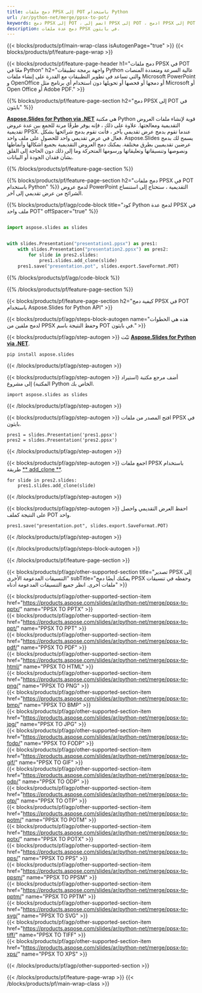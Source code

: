 ```yaml
---
title: دمج ملفات PPSX إلى POT باستخدام Python
url: /ar/python-net/merge/ppsx-to-pot/
keywords: دمج PPSX إلى POT ، انضم إلى PPSX إلى POT ، ادمج PPSX إلى POT ، PowerPoint ، Presentation ، POT ، Python ، Aspose
description: دمج عدة ملفات PPSX في بايثون.
---
```


{{< blocks/products/pf/main-wrap-class isAutogenPage="true" >}}
{{< blocks/products/pf/feature-page-wrap >}}

{{< blocks/products/pf/feature-page-header h1="دمج ملفات PPSX في POT معًا في Python" h2="واجهة برمجة تطبيقات Python عالية السرعة ومتعددة المنصات والتي تساعد في تطوير التطبيقات مع القدرة على إنشاء ملفات Microsoft PowerPoint و OpenOffice أو دمجها أو فحصها أو تحويلها دون استخدام أي برنامج مثل Microsoft أو Open Office أو Adobe PDF." >}}

{{% blocks/products/pf/feature-page-section h2="دمج PPSX إلى POT في بايثون" %}}

[**Aspose.Slides for Python via .NET**](https://products.aspose.com/slides/ar/python-net/) هي مكتبة Python قوية لإنشاء ملفات العروض التقديمية ومعالجتها. علاوة على ذلك ، فإنه يوفر طرقًا مرنة للجمع بين عدة عروض تقديمية PPSX. عندما تقوم بدمج عرض تقديمي بآخر ، فأنت تقوم بدمج شرائحها بشكل فعال في عرض تقديمي واحد للحصول على ملف واحد. Aspose.Slides يسمح لك بدمج عرضين تقديميين بطرق مختلفة. يمكنك دمج العروض التقديمية بجميع أشكالها وأنماطها ونصوصها وتنسيقاتها وتعليقاتها ورسومها المتحركة وما إلى ذلك دون الحاجة إلى القلق بشأن فقدان الجودة أو البيانات.

{{% /blocks/products/pf/feature-page-section %}}

{{% blocks/products/pf/feature-page-section  h2="دمج ملفات PPSX في POT باستخدام Python" %}}
لدمج عروض PowerPoint التقديمية ، ستحتاج إلى استنساخ الشرائح من عرض تقديمي إلى آخر.

{{% blocks/products/pf/agp/code-block title="كود Python لدمج عدة PPSX في ملف واحد POT" offSpacer="true" %}}

```python

import aspose.slides as slides


with slides.Presentation("presentation1.ppsx") as pres1:
    with slides.Presentation("presentation2.ppsx") as pres2:
        for slide in pres2.slides:
            pres1.slides.add_clone(slide)
    pres1.save("presentation.pot", slides.export.SaveFormat.POT)
```


{{% /blocks/products/pf/agp/code-block %}}

{{% /blocks/products/pf/feature-page-section %}}

{{< blocks/products/pf/feature-page-section  h2="كيفية دمج PPSX في POT باستخدام Aspose.Slides for Python API" >}}

{{< blocks/products/pf/agp/steps-block-autogen name="هذه هي الخطوات لدمج ملفين من PPSX وحفظ النتيجة باسم POT في بايثون." >}}

{{< blocks/products/pf/agp/step-autogen >}}
ثبّت [**Aspose.Slides for Python via .NET**](https://products.aspose.com/slides/ar/python-net/).
```
pip install aspose.slides
```
{{< /blocks/products/pf/agp/step-autogen >}}

{{< blocks/products/pf/agp/step-autogen >}}
أضف مرجع مكتبة (استيراد المكتبة) إلى مشروع Python الخاص بك.
```
import aspose.slides as slides
```
{{< /blocks/products/pf/agp/step-autogen >}}

{{< blocks/products/pf/agp/step-autogen >}}
افتح المصدر من ملفات PPSX في بايثون.
```
pres1 = slides.Presentation('pres1.ppsx')
pres2 = slides.Presentation('pres2.ppsx')
```
{{< /blocks/products/pf/agp/step-autogen >}}

{{< blocks/products/pf/agp/step-autogen >}}
اجمع ملفات PPSX باستخدام طريقة [** add_clone **](https://reference.aspose.com/slides/python-net/aspose.slides/islidecollection/#methods).
```
for slide in pres2.slides:
    pres1.slides.add_clone(slide)
```
{{< /blocks/products/pf/agp/step-autogen >}}

{{< blocks/products/pf/agp/step-autogen >}}
احفظ العرض التقديمي واحصل على النتيجة كملف POT واحد.
```
pres1.save("presentation.pot", slides.export.SaveFormat.POT)
```

{{< /blocks/products/pf/agp/step-autogen >}}

{{< /blocks/products/pf/agp/steps-block-autogen >}}

{{< /blocks/products/pf/feature-page-section >}}

{{< blocks/products/pf/agp/other-supported-section title="تصدير PPSX إلى التنسيقات المدعومة الأخرى" subTitle="يمكنك أيضًا دمج PPSX وحفظه في تنسيقات ملفات أخرى. انظر جميع التنسيقات المدعومة أدناه" >}}

{{< blocks/products/pf/agp/other-supported-section-item href="https://products.aspose.com/slides/ar/python-net/merge/ppsx-to-pptx/" name="PPSX TO PPTX" >}}  
{{< blocks/products/pf/agp/other-supported-section-item href="https://products.aspose.com/slides/ar/python-net/merge/ppsx-to-ppt/" name="PPSX TO PPT" >}}  
{{< blocks/products/pf/agp/other-supported-section-item href="https://products.aspose.com/slides/ar/python-net/merge/ppsx-to-pdf/" name="PPSX TO PDF" >}}  
{{< blocks/products/pf/agp/other-supported-section-item href="https://products.aspose.com/slides/ar/python-net/merge/ppsx-to-html/" name="PPSX TO HTML" >}}  
{{< blocks/products/pf/agp/other-supported-section-item href="https://products.aspose.com/slides/ar/python-net/merge/ppsx-to-png/" name="PPSX TO PNG" >}}  
{{< blocks/products/pf/agp/other-supported-section-item href="https://products.aspose.com/slides/ar/python-net/merge/ppsx-to-bmp/" name="PPSX TO BMP" >}}  
{{< blocks/products/pf/agp/other-supported-section-item href="https://products.aspose.com/slides/ar/python-net/merge/ppsx-to-jpg/" name="PPSX TO JPG" >}}  
{{< blocks/products/pf/agp/other-supported-section-item href="https://products.aspose.com/slides/ar/python-net/merge/ppsx-to-fodp/" name="PPSX TO FODP" >}}  
{{< blocks/products/pf/agp/other-supported-section-item href="https://products.aspose.com/slides/ar/python-net/merge/ppsx-to-gif/" name="PPSX TO GIF" >}}  
{{< blocks/products/pf/agp/other-supported-section-item href="https://products.aspose.com/slides/ar/python-net/merge/ppsx-to-odp/" name="PPSX TO ODP" >}}  
{{< blocks/products/pf/agp/other-supported-section-item href="https://products.aspose.com/slides/ar/python-net/merge/ppsx-to-otp/" name="PPSX TO OTP" >}}  
{{< blocks/products/pf/agp/other-supported-section-item href="https://products.aspose.com/slides/ar/python-net/merge/ppsx-to-potm/" name="PPSX TO POTM" >}}  
{{< blocks/products/pf/agp/other-supported-section-item href="https://products.aspose.com/slides/ar/python-net/merge/ppsx-to-potx/" name="PPSX TO POTX" >}}  
{{< blocks/products/pf/agp/other-supported-section-item href="https://products.aspose.com/slides/ar/python-net/merge/ppsx-to-pps/" name="PPSX TO PPS" >}}  
{{< blocks/products/pf/agp/other-supported-section-item href="https://products.aspose.com/slides/ar/python-net/merge/ppsx-to-ppsm/" name="PPSX TO PPSM" >}}  
{{< blocks/products/pf/agp/other-supported-section-item href="https://products.aspose.com/slides/ar/python-net/merge/ppsx-to-pptm/" name="PPSX TO PPTM" >}}  
{{< blocks/products/pf/agp/other-supported-section-item href="https://products.aspose.com/slides/ar/python-net/merge/ppsx-to-svg/" name="PPSX TO SVG" >}}  
{{< blocks/products/pf/agp/other-supported-section-item href="https://products.aspose.com/slides/ar/python-net/merge/ppsx-to-tiff/" name="PPSX TO TIFF" >}}  
{{< blocks/products/pf/agp/other-supported-section-item href="https://products.aspose.com/slides/ar/python-net/merge/ppsx-to-xps/" name="PPSX TO XPS" >}}  


{{< /blocks/products/pf/agp/other-supported-section >}}

{{< /blocks/products/pf/feature-page-wrap >}}
{{< /blocks/products/pf/main-wrap-class >}}